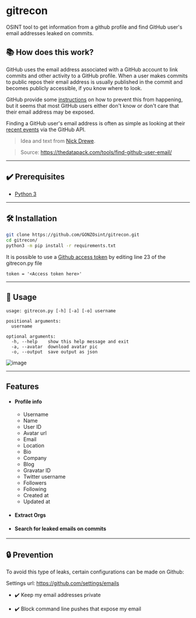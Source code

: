 # gitrecon


OSINT tool to get information from a github profile and find GitHub user's email addresses leaked on commits.

## 📚 How does this work?
GitHub uses the email address associated with a GitHub account to link commits and other activity to a GitHub profile. When a user makes commits to public repos their email address is usually published in the commit and becomes publicly accessible, if you know where to look.

GitHub provide some [instructions](https://help.github.com/articles/setting-your-email-in-git/) on how to prevent this from happening, but it seems that most GitHub users either don't know or don't care that their email address may be exposed.

Finding a GitHub user's email address is often as simple as looking at their [recent events](https://developer.github.com/v3/activity/events/) via the GitHub API.

> Idea and text from [Nick Drewe](https://twitter.com/nickdrewe). 

> Source: https://thedatapack.com/tools/find-github-user-email/

---

## ✔️ Prerequisites
- [Python 3](https://www.python.org/download/releases/3.0/)

---

## 🛠️ Installation
```bash
git clone https://github.com/GONZOsint/gitrecon.git
cd gitrecon/
python3 -m pip install -r requirements.txt
```
It is possible to use a [Github access token](https://github.com/settings/tokens) by editing line 23 of the gitrecon.py file
```
token = '<Access token here>'
```

---

## 🔎 Usage
```
usage: gitrecon.py [-h] [-a] [-o] username

positional arguments:
  username

optional arguments:
  -h, --help    show this help message and exit
  -a, --avatar  download avatar pic
  -o, --output  save output as json
```
![image](https://imgur.com/YERiJRM.png)

---

## Features

- #### Profile info
  - Username
  - Name
  - User ID
  - Avatar url
  - Email
  - Location
  - Bio
  - Company
  - Blog
  - Gravatar ID
  - Twitter username
  - Followers
  - Following
  - Created at
  - Updated at

- #### Extract Orgs

- #### Search for leaked emails on commits


---

## 🔒 Prevention
To avoid this type of leaks, certain configurations can be made on Github:

Settings url: https://github.com/settings/emails

- ✔️ Keep my email addresses private

- ✔️ Block command line pushes that expose my email
